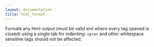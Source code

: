 ```yaml
---
layout: documentation
title: html_format
---
```


Formats any html output (must be valid xml where every tag opened is closed) using a single tab for indenting. `<pre>` and other whitespace sensitive tags should not be affected.